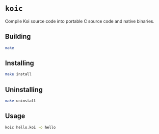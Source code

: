# `koic`

Compile Koi source code into portable C source code and native binaries.

## Building

```sh
make
```

## Installing

```sh
make install
```

## Uninstalling

```sh
make uninstall
```

## Usage

```sh
koic hello.koi -o hello
```

